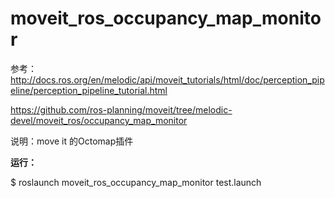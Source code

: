 # moveit_ros_occupancy_map_monitor

参考：http://docs.ros.org/en/melodic/api/moveit_tutorials/html/doc/perception_pipeline/perception_pipeline_tutorial.html

https://github.com/ros-planning/moveit/tree/melodic-devel/moveit_ros/occupancy_map_monitor

说明：move it 的Octomap插件

**运行：**

$ roslaunch moveit_ros_occupancy_map_monitor test.launch

